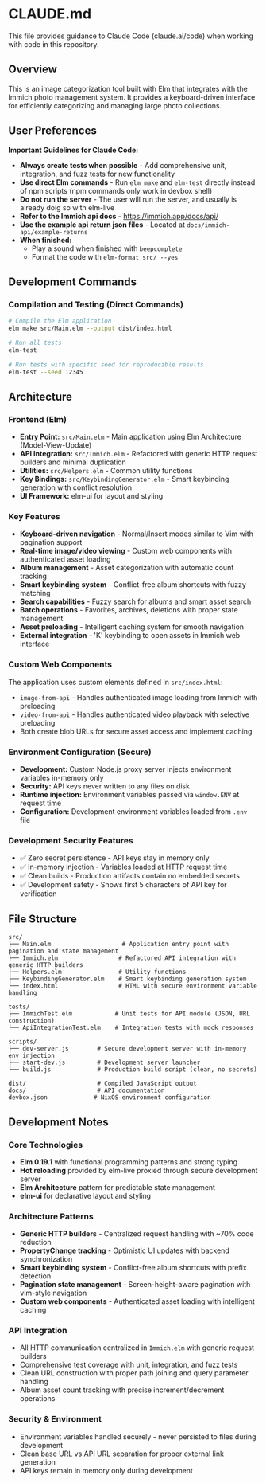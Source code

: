 # CLAUDE.md

This file provides guidance to Claude Code (claude.ai/code) when working with code in this repository.

## Overview

This is an image categorization tool built with Elm that integrates with the Immich photo management system. It provides a keyboard-driven interface for efficiently categorizing and managing large photo collections.

## User Preferences

**Important Guidelines for Claude Code:**

- **Always create tests when possible** - Add comprehensive unit, integration, and fuzz tests for new functionality
- **Use direct Elm commands** - Run `elm make` and `elm-test` directly instead of npm scripts (npm commands only work in devbox shell)
- **Do not run the server** - The user will run the server, and usually is already doig so with elm-live
- **Refer to the Immich api docs** - https://immich.app/docs/api/
- **Use the example api return json files** - Located at `docs/immich-api/example-returns`
- **When finished:**
  - Play a sound when finished with `beepcomplete`
  - Format the code with `elm-format src/ --yes`

## Development Commands

### Compilation and Testing (Direct Commands)

```bash
# Compile the Elm application
elm make src/Main.elm --output dist/index.html

# Run all tests
elm-test

# Run tests with specific seed for reproducible results
elm-test --seed 12345
```

## Architecture

### Frontend (Elm)

- **Entry Point:** `src/Main.elm` - Main application using Elm Architecture (Model-View-Update)
- **API Integration:** `src/Immich.elm` - Refactored with generic HTTP request builders and minimal duplication
- **Utilities:** `src/Helpers.elm` - Common utility functions
- **Key Bindings:** `src/KeybindingGenerator.elm` - Smart keybinding generation with conflict resolution
- **UI Framework:** elm-ui for layout and styling

### Key Features

- **Keyboard-driven navigation** - Normal/Insert modes similar to Vim with pagination support
- **Real-time image/video viewing** - Custom web components with authenticated asset loading
- **Album management** - Asset categorization with automatic count tracking
- **Smart keybinding system** - Conflict-free album shortcuts with fuzzy matching
- **Search capabilities** - Fuzzy search for albums and smart asset search
- **Batch operations** - Favorites, archives, deletions with proper state management
- **Asset preloading** - Intelligent caching system for smooth navigation
- **External integration** - 'K' keybinding to open assets in Immich web interface

### Custom Web Components

The application uses custom elements defined in `src/index.html`:

- `image-from-api` - Handles authenticated image loading from Immich with preloading
- `video-from-api` - Handles authenticated video playback with selective preloading
- Both create blob URLs for secure asset access and implement caching

### Environment Configuration (Secure)

- **Development:** Custom Node.js proxy server injects environment variables in-memory only
- **Security:** API keys never written to any files on disk
- **Runtime injection:** Environment variables passed via `window.ENV` at request time
- **Configuration:** Development environment variables loaded from `.env` file

### Development Security Features

- ✅ Zero secret persistence - API keys stay in memory only
- ✅ In-memory injection - Variables loaded at HTTP request time
- ✅ Clean builds - Production artifacts contain no embedded secrets
- ✅ Development safety - Shows first 5 characters of API key for verification

## File Structure

```
src/
├── Main.elm                    # Application entry point with pagination and state management
├── Immich.elm                 # Refactored API integration with generic HTTP builders
├── Helpers.elm                # Utility functions
├── KeybindingGenerator.elm    # Smart keybinding generation system
└── index.html                 # HTML with secure environment variable handling

tests/
├── ImmichTest.elm            # Unit tests for API module (JSON, URL construction)
└── ApiIntegrationTest.elm    # Integration tests with mock responses

scripts/
├── dev-server.js        # Secure development server with in-memory env injection
├── start-dev.js         # Development server launcher
└── build.js             # Production build script (clean, no secrets)

dist/                    # Compiled JavaScript output
docs/                    # API documentation
devbox.json             # NixOS environment configuration
```

## Development Notes

### Core Technologies

- **Elm 0.19.1** with functional programming patterns and strong typing
- **Hot reloading** provided by elm-live proxied through secure development server
- **Elm Architecture** pattern for predictable state management
- **elm-ui** for declarative layout and styling

### Architecture Patterns

- **Generic HTTP builders** - Centralized request handling with ~70% code reduction
- **PropertyChange tracking** - Optimistic UI updates with backend synchronization
- **Smart keybinding system** - Conflict-free album shortcuts with prefix detection
- **Pagination state management** - Screen-height-aware pagination with vim-style navigation
- **Custom web components** - Authenticated asset loading with intelligent caching

### API Integration

- All HTTP communication centralized in `Immich.elm` with generic request builders
- Comprehensive test coverage with unit, integration, and fuzz tests
- Clean URL construction with proper path joining and query parameter handling
- Album asset count tracking with precise increment/decrement operations

### Security & Environment

- Environment variables handled securely - never persisted to files during development
- Clean base URL vs API URL separation for proper external link generation
- API keys remain in memory only during development
